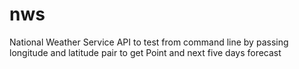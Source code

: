 # nws
National Weather Service API to test from command line by passing longitude and latitude pair to get Point and next five days forecast
